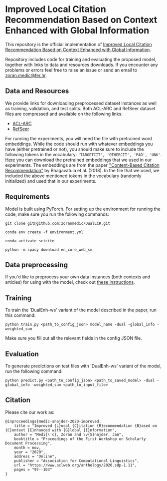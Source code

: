 # Improved Local Citation Recommendation Based on Context Enhanced with Global Information

This repository is the official implementation of [Improved Local Citation Recommendation Based on Context Enhanced with Global Information](https://www.aclweb.org/anthology/2020.sdp-1.11). 

Repository includes code for training and evaluating the proposed model, together with links to data and resources downloads. If you encounter any problems or errors feel free to raise an issue or send an email to <zoran.medic@fer.hr>.

## Data and Resources

We provide links for downloading preprocessed dataset instances as well as training, validation, and test splits. Both ACL-ARC and RefSeer dataset files are compressed and available on the following links:
* [ACL-ARC](https://drive.google.com/file/d/1i-0cmwTM7rBL937PoPBK3mFLvGBusJLS/view?usp=sharing)
* [RefSeer](https://drive.google.com/file/d/13ueqHTn2863EJRVhsK2Itxc2OovlBd0f/view?usp=sharing)

For running the experiments, you will need the file with pretrained word embeddings. While the code should run with whatever embeddings you have (either pretrained or not), you should make sure to include the following tokens in the vocabulary: `'TARGETCIT', 'OTHERCIT', 'PAD', 'UNK'`. 
[Here](https://drive.google.com/file/d/1iiIu1Rz9iGPXs4La5_57CcJVQ8dxEc5j/view?usp=sharing) you can download the pretrained embeddings that we used in our experiments. The embeddings are from the paper [''Content-Based Citation Recommendation"](https://www.aclweb.org/anthology/N18-1022/) by Bhagavatula et al. (2018). In the file that we used, we included the above mentioned tokens in the vocabulary (randomly initialized) and used that in our experiments.

## Requirements

Model is built using PyTorch. For setting up the environment for running the code, make sure you run the following commands:

```
git clone git@github.com:zoranmedic/DualLCR.git

conda env create -f environment.yml

conda activate scicite

python -m spacy download en_core_web_sm

```

## Data preprocessing

If you'd like to preprocess your own data instances (both contexts and articles) for using with the model, check out [these instructions](https://github.com/zoranmedic/DualLCR/sample_data/README.md).

## Training

To train the 'DualEnh-ws' variant of the model described in the paper, run this command:

```train
python train.py <path_to_config_json> model_name -dual -global_info -weighted_sum
```

Make sure you fill out all the relevant fields in the config JSON file.


## Evaluation

To generate predictions on test files with 'DualEnh-ws' variant of the model, run the following command:

```eval
python predict.py <path_to_config_json> <path_to_saved_model> -dual -global_info -weighted_sum <path_to_input_file>
```


## Citation

Please cite our work as:
```
@inproceedings{medic-snajder-2020-improved,
    title = "Improved {L}ocal {C}itation {R}ecommendation {B}ased on {C}ontext {E}nhanced with {G}lobal {I}nformation",
    author = "Medi{\'c}, Zoran and \v{S}najder, Jan",
    booktitle = "Proceedings of the First Workshop on Scholarly Document Processing",
    month = nov,
    year = "2020",
    address = "Online",
    publisher = "Association for Computational Linguistics",
    url = "https://www.aclweb.org/anthology/2020.sdp-1.11",
    pages = "97--103"
}
```
